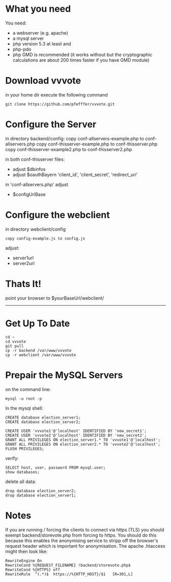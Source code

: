 What you need
=============
You need:
* a webserver (e.g. apache)
* a mysql server
* php version 5.3 at least and
 * php-pdo
 * php GMD is recommended (it works without but the cryptographic calculations are about 200 times faster if you have GMD module)

Download vvvote
===============
in your home dir execute the following command

	git clone https://github.com/pfefffer/vvvote.git
 
 
Configure the Server
====================

in directory backend/config:
	copy conf-allservers-example.php to conf-allservers.php
	copy conf-thisserver-example.php to conf-thisserver.php
	copy conf-thisserver-example2.php to conf-thisserver2.php

in both conf-thisserver files:
* adjust $dbinfos 
* adjust $oauthBayern 'client_id', 'client_secret', 'redirect_uri'

in 'conf-allservers.php' adjust
* $configUrlBase


Configure the webclient
=======================

in directory webclient/config

	copy config-example.js to config.js

adjust:
* server1url
* server2url

Thats It!
=========
point your browser to 
$yourBaseUrl/webclient/


-----------------

Get Up To Date
==============
	cd ~
	cd vvvote
	git pull
	cp -r backend /var/www/vvvote
	cp -r webclient /var/www/vvvote

Prepair the MySQL Servers
=========================

on the command line:

	mysql -u root -p

In the mysql shell:

	CREATE database election_server1;
	CREATE database election_server2;

	CREATE USER 'vvvote1'@'localhost' IDENTIFIED BY 'new_secret1';
	CREATE USER 'vvvote2'@'localhost' IDENTIFIED BY 'new_secret2';
	GRANT ALL PRIVILEGES ON election_server1.* TO 'vvvote1'@'localhost';
	GRANT ALL PRIVILEGES ON election_server2.* TO 'vvvote2'@'localhost';
	FLUSH PRIVILEGES;

verify:

	SELECT host, user, password FROM mysql.user;
	show databases;

delete all data:

	drop database election_server2;
	drop database election_server1;
	
Notes
=====	
If you are running / forcing the clients to connect via https (TLS) you should exempt backend/storevote.php from forcing to https. 
You should do this because this enables the anonymising service to stripp off the browser's request header which is important for anonymisation.
The apache .htaccess might then look like:

	RewriteEngine On
	RewriteCond %{REQUEST_FILENAME} !backend/storevote.php$
	RewriteCond %{HTTPS} off
	RewriteRule  ^(.*)$  https://%{HTTP_HOST}/$1   [R=301,L] 